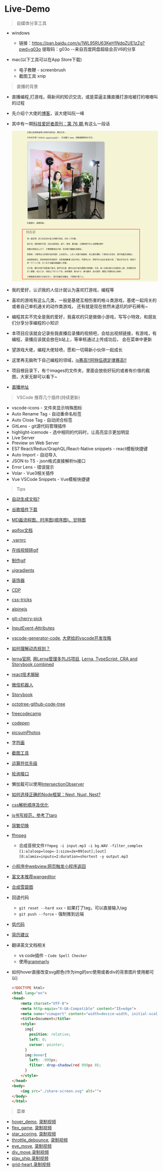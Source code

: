 # Live-Demo

> 自媒体分享工具

* windows

    - 链接：https://pan.baidu.com/s/1WL95RU63KeH1NdqZUE1zZg?pwd=g03o 
    提取码：g03o 
    --来自百度网盘超级会员V6的分享

* mac(以下工具可以在App Store下载)

    - 电子教鞭 - screenbrush
    - 截图工具 xnip 

> 直播的背景

* 直播编程,打游戏，萌新间的知识交流，或是菜逼主播直播打游戏被打的嗷嗷叫的过程
* 先介绍个大佬的[博客](http://www.ruanyifeng.com/home.html)，该大佬叫阮一峰
* 其中有一期[科技爱好者周刊：第 76 期](http://www.ruanyifeng.com/blog/2019/10/weekly-issue-76.html),有这么一段话

    ![](./images/直播的开始.jpg)

* 我的爱好，认识我的人估计就认为喜欢打游戏，编程等
* 喜欢的游戏有这么几类，一般是基佬互相伤害的格斗类游戏，基佬一起闯关的或者自己单机通关的动作类游戏，
    还有就是现在依然未退坑的炉石稀有~
* 编程其实不完全是我的爱好，我喜欢的只是做做小游戏，写写小特效，和朋友们分享分享编程的小知识
* 本项目应该就会记录些我直播后录播的视频吧，会给出视频链接，有游戏，有编程，录播应该就会放在b站上，等审核通过上传成功后，
    会在菜单中更新
* 望游戏大佬，编程大佬轻喷，愿和一切萌新小伙伴一起成长
* 这里再无脑吹下自己编程的领域，[js赛高!!阿特伍德定律赛高!!](http://baijiahao.baidu.com/s?id=1568282895946368&wfr=spider&for=pc)
* 项目根目录下，有个images的文件夹，里面会放些好玩的或者有价值的截图，大家无聊可以看下~
* [直播地址](https://live.bilibili.com/11287766)

> VSCode 推荐几个插件(持续更新)

* vscode-icons - 文件夹显示特殊图标 
* Auto Rename Tag - 自动重命名标签
* Auto Close Tag - 自动闭合标签
* GitLens - git源代码管理插件 
* highlight-icemode - 选中相同的代码时，让高亮显示更加明显
* Live Server
* Preview on Web Server
* ES7 React/Redux/GraphQL/React-Native snippets - react模板快捷键
* Auto Import - 自动导入
* JSON to TS - json格式直接解析ts接口
* Error Lens - 错误提示
* Volar - Vue3相关插件
* Vue VSCode Snippets - Vue模板快捷键

> Tips

* [自动生成文档?](https://www.mintlify.com/)
* [谷歌插件下载](https://chrome.zzzmh.cn/#/index)
* [MD画流程图、时序图(顺序图)、甘特图](https://www.jianshu.com/p/7ddbb7dc8fec)
* [apifox文档](https://www.apifox.cn/help/)
* [.yarnrc](https://gist.github.com/wayou/a1a6fb1fc5153bc20829c7b2700ec0bc)
* [在线视频转gif](https://airmore.cn/video-to-gif-online)
* [制作gif](https://www.cockos.com/licecap/)
* [uigradients](https://uigradients.com/)
* [装饰器](https://www.jianshu.com/p/d2f52a6b9a67)
* [CDP](https://chromedevtools.github.io/devtools-protocol/)
* [css-tricks](https://css-tricks.com/)
* [alpinejs](https://www.alpinejs.cn/)
* [git-cherry-pick](http://www.ruanyifeng.com/blog/2020/04/git-cherry-pick.html)
* [InputEvent-Attributes](https://rawgit.com/w3c/input-events/v1/index.html#interface-InputEvent-Attributes)
* [vscode-generator-code](https://github.com/Microsoft/vscode-generator-code), [大佬给的vscode开发攻略](http://blog.haoji.me/vscode-plugin-overview.html)
* [如何理解动态规划？](https://www.zhihu.com/question/39948290)
* [lerna官网](https://lerna.js.org/), [用Lerna管理多包JS项目](https://zhuanlan.zhihu.com/p/33858131), [Lerna, TypeScript, CRA and Storybook combined](https://github.com/shnydercom/lerna-typescript-cra-uilib-starter)
* [react技术揭秘](https://react.iamkasong.com/#%E5%AF%BC%E5%AD%A6%E8%A7%86%E9%A2%91)
* [微信机器人](https://www.cnblogs.com/twodog/p/12513976.html)
* [Storybook](https://storybook.js.org/docs/react/get-started/introduction)
* [octotree-github-code-tree](https://chrome.google.com/webstore/detail/octotree-github-code-tree/bkhaagjahfmjljalopjnoealnfndnagc)
* [freecodecamp](https://learn.freecodecamp.one/)
* [codepen](https://codepen.io/)
* [picsumPhotos](https://picsum.photos/)
* [字符画](http://patorjk.com/software/taag)
* [截图工具](https://sspai.com/post/43937)
* [运算符优先级](https://developer.mozilla.org/zh-CN/docs/Web/JavaScript/Reference/Operators/Operator_Precedence)
* [轮询接口](https://www.cnblogs.com/slongs/p/11559527.html)
* 懒加载可以使用[IntersectionObserver](http://www.ruanyifeng.com/blog/2016/11/intersectionobserver_api.html)
* [如何选择正确的Node框架：Next, Nuxt, Nest?](https://segmentfault.com/a/1190000019067086)
* [css解析顺序及优化](https://blog.csdn.net/jinboker/article/details/52126021?utm_medium=distribute.pc_relevant.none-task-blog-BlogCommendFromMachineLearnPai2-1.compare&depth_1-utm_source=distribute.pc_relevant.none-task-blog-BlogCommendFromMachineLearnPai2-1.compare)
* [js书写规范，参考了taro](https://taro-docs.jd.com/taro/docs/2.x/spec-for-taro/#javascript-书写规范)
* [简繁切换](https://github.com/mumuy/chinese-transverter)
* [ffmpeg](https://ffmpeg.org/)
    * 合成音频文件`ffmpeg -i input.mp3 -i bg.WAV -filter_complex [1:a]aloop=loop=-1:size=2e+09[out];[out][0:a]amix=inputs=2:duration=shortest -y output.mp3`
* [小程序中webview,网页触发小程序返回](https://blog.csdn.net/qq_36229632/article/details/100979754)
* [富文本推荐wangeditor](https://www.wangeditor.com/)
* [合成雪碧图](http://alloyteam.github.io/gopng/)
* 回退代码
    * `git reset --hard xxx` - 如果打了tag，可以直接输入tag
    * `git push --force` - 强制推到远端

* [低代码](https://www.jianshu.com/p/ca4cef706698?utm_campaign=haruki&utm_content=note&utm_medium=seo_notes&utm_source=recommendation)
* [简历建议](https://juejin.cn/post/6947863151761162276)
* 翻译英文文档相关
    * vs code插件 -  `Code Spell Checker`
    * 使用[grammarly](https://www.grammarly.com/)

* 如何hover直接改变svg颜色(作为img的src使用或者div的背景图片使用都可以)
    ```html
    <!DOCTYPE html>
    <html lang="en">
    <head>
        <meta charset="UTF-8">
        <meta http-equiv="X-UA-Compatible" content="IE=edge">
        <meta name="viewport" content="width=device-width, initial-scale=1.0">
        <title>Document</title>
        <style>
          img{
            position: relative;
            left: 0;
            cursor: pointer;
          }
          img:hover{
            left: -999px;
            filter: drop-shadow(red 999px 0);
          } 
        </style>
    </head>
    <body>
        <img src="./share-screen.svg" alt="">
    </body>
    </html>
    ```

> 菜单   

* [hover_demo](https://qianfengg.github.io/Live-Demo/01-20/01-hover_demo/), [录制视频](https://www.bilibili.com/video/av72032058)
* [flex_game](https://flexboxfroggy.com/), [录制视频](https://www.bilibili.com/video/av70801303)
* [star_scoring](https://qianfengg.github.io/Live-Demo/01-20/03-star_scoring/), [录制视频](https://www.bilibili.com/video/av71020298)   
* [throttle_debounce](https://qianfengg.github.io/Live-Demo/01-20/08-throttle_debounce/), [录制视频](https://www.bilibili.com/video/av74880153)
* [eye_move](https://qianfengg.github.io/Live-Demo/01-20/15-eye_move/), [录制视频](https://www.bilibili.com/video/av89274915) 
* [div_move](https://qianfengg.github.io/Live-Demo/01-20/12-move_div/),[录制视频](https://www.bilibili.com/video/av82881560)
* [play_ship](https://qianfengg.github.io/Live-Demo/01-20/20-play_ship/),[录制视频](https://www.bilibili.com/video/BV1eE411p7ga)
* [grid-heart](https://qianfengg.github.io/Live-Demo/21-40/37-grid_heart/),[录制视频](https://www.bilibili.com/video/BV1Ct4y1a78i/)
